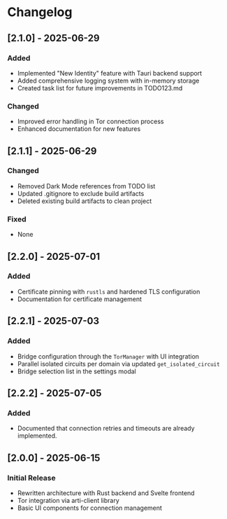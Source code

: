 # Changelog

## [2.1.0] - 2025-06-29
### Added
- Implemented "New Identity" feature with Tauri backend support
- Added comprehensive logging system with in-memory storage
- Created task list for future improvements in TODO123.md

### Changed
- Improved error handling in Tor connection process
- Enhanced documentation for new features

## [2.1.1] - 2025-06-29
### Changed
- Removed Dark Mode references from TODO list
- Updated .gitignore to exclude build artifacts
- Deleted existing build artifacts to clean project

### Fixed
- None

## [2.2.0] - 2025-07-01
### Added
- Certificate pinning with `rustls` and hardened TLS configuration
- Documentation for certificate management

## [2.2.1] - 2025-07-03
### Added
- Bridge configuration through the `TorManager` with UI integration
- Parallel isolated circuits per domain via updated `get_isolated_circuit`
- Bridge selection list in the settings modal

## [2.2.2] - 2025-07-05
### Added
- Documented that connection retries and timeouts are already implemented.

## [2.0.0] - 2025-06-15
### Initial Release
- Rewritten architecture with Rust backend and Svelte frontend
- Tor integration via arti-client library
- Basic UI components for connection management
